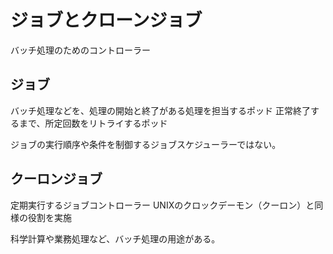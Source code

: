 # ジョブとクローンジョブ

バッチ処理のためのコントローラー

## ジョブ
バッチ処理などを、処理の開始と終了がある処理を担当するポッド
正常終了するまで、所定回数をリトライするポッド

ジョブの実行順序や条件を制御するジョブスケジューラーではない。


## クーロンジョブ

定期実行するジョブコントローラー
UNIXのクロックデーモン（クーロン）と同様の役割を実施


科学計算や業務処理など、バッチ処理の用途がある。


